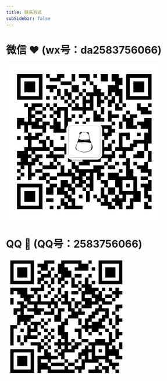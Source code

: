 ```yaml
---
title: 联系方式
subSidebar: false
---
```

# 微信 :heart: (wx号：da2583756066)
![微信](../../.vuepress/public/img/wx_contact.jpg)

# QQ :penguin: (QQ号：2583756066)
![qq](../../.vuepress/public/img/qq.png)